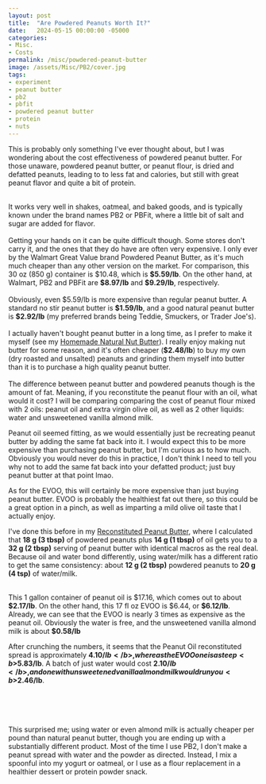 ```yaml
---
layout: post
title:  "Are Powdered Peanuts Worth It?"
date:   2024-05-15 00:00:00 -05000
categories: 
- Misc.
- Costs
permalink: /misc/powdered-peanut-butter
image: /assets/Misc/PB2/cover.jpg
tags: 
- experiment
- peanut butter
- pb2
- pbfit
- powdered peanut butter
- protein
- nuts
---
```


This is probably only something I've ever thought about, but I was wondering about the cost effectiveness of powdered peanut butter.  For those unaware, powdered peanut butter, or peanut flour, is dried and defatted peanuts, leading to to less fat and calories, but still with great peanut flavor and quite a bit of protein.  

<center><img src="/assets/Misc/PB2/facts.jpg" alt="" class="larger-image"></center><br>
It works very well in shakes, oatmeal, and baked goods, and is typically known under the brand names PB2 or PBFit, where a little bit of salt and sugar are added for flavor.

<center><img src="/assets/Misc/PB2/ing.jpg" alt="" class="larger-image"></center><br>
Getting your hands on it can be quite difficult though.  Some stores don't carry it, and the ones that they do have are often very expensive.  I only ever by the Walmart Great Value brand Powdered Peanut Butter, as it's much much cheaper than any other version on the market.  For comparison, this 30 oz (850 g) container is $10.48, which is <b>$5.59/lb</b>.  On the other hand, at Walmart, PB2 and PBFit are <b>$8.97/lb</b> and <b>$9.29/lb</b>, respectively.

<center><img src="/assets/Misc/PB2/pb2.jpg" alt="" class="larger-image"></center><br>
Obviously, even $5.59/lb is more expensive than regular peanut butter.  A standard no stir peanut butter is <b>$1.59/lb</b>, and a good natural peanut butter is <b>$2.92/lb</b> (my preferred brands being Teddie, Smuckers, or Trader Joe's).  

<center><img src="/assets/Misc/PB2/no-stir-teddie.jpg" alt="" class="larger-image"></center><br>
I actually haven't bought peanut butter in a long time, as I prefer to make it myself (see my <a href="/recipes/natural-peanut-butter">Homemade Natural Nut Butter</a>).  I really enjoy making nut butter for some reason, and it's often cheaper (<b>$2.48/lb</b>) to buy my own (dry roasted and unsalted) peanuts and grinding them myself into butter than it is to purchase a high quality peanut butter.

<center><img src="/assets/Misc/PB2/nuts.jpg" alt="" class="larger-image"></center><br>
The difference between peanut butter and powdered peanuts though is the amount of fat.  Meaning, if you reconstitute the peanut flour with an oil, what would it cost?  I will be comparing comparing the cost of peanut flour mixed with 2 oils: peanut oil and extra virgin olive oil, as well as 2 other liquids: water and unsweetened vanilla almond milk.

Peanut oil seemed fitting, as we would essentially just be recreating peanut butter by adding the same fat back into it.  I would expect this to be more expensive than purchasing peanut butter, but I'm curious as to how much.  Obviously you would never do this in practice, I don't think I need to tell you why not to add the same fat back into your defatted product; just buy peanut butter at that point lmao.

As for the EVOO, this will certainly be more expensive than just buying peanut butter.  EVOO is probably the healthiest fat out there, so this could be a great option in a pinch, as well as imparting a mild olive oil taste that I actually enjoy.

I've done this before in my <a href="/recipes/reconstituted-peanut-butter">Reconstituted Peanut Butter</a>, where I calculated that <b>18 g (3 tbsp)</b> of powdered peanuts plus <b>14 g (1 tbsp)</b> of oil gets you to a <b>32 g (2 tbsp)</b> serving of peanut butter with identical macros as the real deal.  Because oil and water bond differently, using water/milk has a different ratio to get the same consistency: about <b>12 g (2 tbsp)</b> powdered peanuts to <b>20 g (4 tsp)</b> of water/milk.

<center><img src="/assets/Misc/PB2/oil-milk.jpg" alt="" class="larger-image"></center><br>
This 1 gallon container of peanut oil is $17.16, which comes out to about <b>$2.17/lb</b>.  On the other hand, this 17 fl oz EVOO is $6.44, or <b>$6.12/lb</b>.  Already, we can see that the EVOO is nearly 3 times as expensive as the peanut oil.  Obviously the water is free, and the unsweetened vanilla almond milk is about <b>$0.58/lb</b>

After crunching the numbers, it seems that the Peanut Oil reconstituted spread is approximately <b>$4.10/lb</b>, whereas the EVOO one is a steep <b>$5.83/lb</b>. A batch of just water would cost <b>$2.10/lb</b>, and one with unsweetened vanilla almond milk would run you <b>$2.46/lb</b>.  

<center><img src="/assets/Misc/PB2/math-peanut-oil.jpg" alt=""></center><br>
<center><img src="/assets/Misc/PB2/math-evoo.jpg" alt=""></center><br>
<center><img src="/assets/Misc/PB2/math-water.jpg" alt=""></center><br>
<center><img src="/assets/Misc/PB2/math-milk.jpg" alt=""></center><br>
This surprised me; using water or even almond milk is actually cheaper per pound than natural peanut butter, though you are ending up with a substantially different product.  Most of the time I use PB2, I don't make a peanut spread with water and the powder as directed.  Instead, I mix a spoonful into my yogurt or oatmeal, or I use as a flour replacement in a healthier dessert or protein powder snack.

<!-- Or you can get the best of both worlds in this <a href="/recipes/low-fat-peanut-butter">Low Fat Peanut Butter</a> spread, which is a 50/50 split between homemade natural peanut butter, and the almond milk PB2 peanut butter.  If the runny texture of natural peanut butter has always bothered you, then check this one out;  it's thicker like a no stir peanut butter, but free of the hydroginated oils. -->